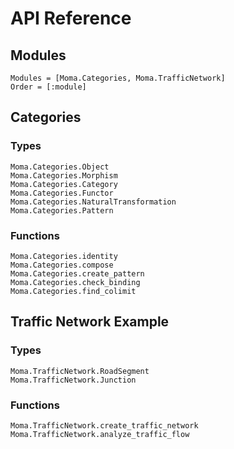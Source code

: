 # API Reference

## Modules

```@autodocs
Modules = [Moma.Categories, Moma.TrafficNetwork]
Order = [:module]
```

## Categories

### Types

```@docs
Moma.Categories.Object
Moma.Categories.Morphism
Moma.Categories.Category
Moma.Categories.Functor
Moma.Categories.NaturalTransformation
Moma.Categories.Pattern
```

### Functions

```@docs
Moma.Categories.identity
Moma.Categories.compose
Moma.Categories.create_pattern
Moma.Categories.check_binding
Moma.Categories.find_colimit
```

## Traffic Network Example

### Types

```@docs
Moma.TrafficNetwork.RoadSegment
Moma.TrafficNetwork.Junction
```

### Functions

```@docs
Moma.TrafficNetwork.create_traffic_network
Moma.TrafficNetwork.analyze_traffic_flow
``` 